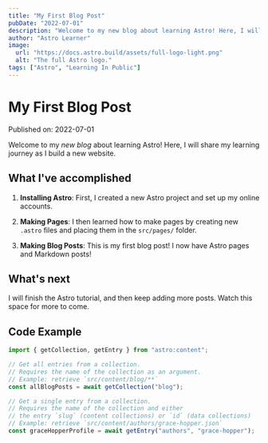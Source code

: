 ```yaml
---
title: "My First Blog Post"
pubDate: "2022-07-01"
description: "Welcome to my new blog about learning Astro! Here, I will share my learning journey as I build a new website."
author: "Astro Learner"
image:
  url: "https://docs.astro.build/assets/full-logo-light.png"
  alt: "The full Astro logo."
tags: ["Astro", "Learning In Public"]
---
```


# My First Blog Post

Published on: 2022-07-01

Welcome to my _new blog_ about learning Astro! Here, I will share my learning journey as I build a new website.

## What I've accomplished

1. **Installing Astro**: First, I created a new Astro project and set up my online accounts.

2. **Making Pages**: I then learned how to make pages by creating new `.astro` files and placing them in the `src/pages/` folder.

3. **Making Blog Posts**: This is my first blog post! I now have Astro pages and Markdown posts!

## What's next

I will finish the Astro tutorial, and then keep adding more posts. Watch this space for more to come.

## **Code Example**

```js
import { getCollection, getEntry } from "astro:content";

// Get all entries from a collection.
// Requires the name of the collection as an argument.
// Example: retrieve `src/content/blog/**`
const allBlogPosts = await getCollection("blog");

// Get a single entry from a collection.
// Requires the name of the collection and either
// the entry `slug` (content collections) or `id` (data collections)
// Example: retrieve `src/content/authors/grace-hopper.json`
const graceHopperProfile = await getEntry("authors", "grace-hopper");
```
